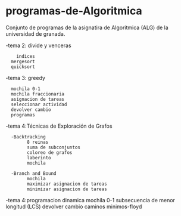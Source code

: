 programas-de-Algoritmica
========================

Conjunto de programas  de la asignatira de Algoritmica (ALG) de la universidad de granada.

-tema 2: divide y venceras

    	indices
	  mergesort	
	  quicksort
-tema 3: greedy
	
	  mochila 0-1
	  mochila fraccionaria
	  asignacion de tareas
	  seleccionar actividad
	  devolver cambio
	  programas

-tema 4:Técnicas de Exploración de Grafos
	
	  -Backtracking
		    8 reinas
		    suma de subconjuntos
		    coloreo de grafos
		    laberinto
		    mochila

	  -Branch and Bound 
	  		mochila
			maximizar asignacion de tareas
			minimizar asignacion de tareas

-tema 4:programacion dinamica
	mochila 0-1
	subsecuencia de menor longitud (LCS)
	devolver cambio
	caminos minimos-floyd
